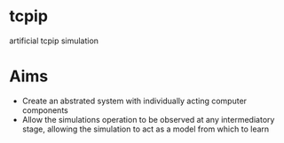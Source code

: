 # tcpip
artificial tcpip simulation
# Aims
* Create an abstrated system with individually acting computer components
* Allow the simulations operation to be observed at any intermediatory stage, allowing the simulation to act as a model from which to learn
